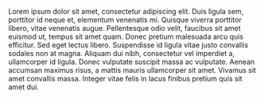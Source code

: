 Lorem ipsum dolor sit amet, consectetur adipiscing elit. Duis ligula sem, porttitor id neque
et, elementum venenatis mi. Quisque viverra porttitor libero, vitae venenatis augue. Pellentesque odio velit,
faucibus sit amet euismod ut, tempus sit amet quam. Donec pretium malesuada arcu quis efficitur.
Sed eget lectus libero. Suspendisse id ligula
vitae justo convallis
sodales non at magna. Aliquam dui nibh, consectetur
vel imperdiet a, ullamcorper id ligula. Donec vulputate suscipit
massa ac vulputate. Aenean accumsan maximus risus, a mattis mauris ullamcorper sit
amet. Vivamus sit amet convallis massa. Integer vitae felis in lacus finibus
pretium quis sit amet
dui.

